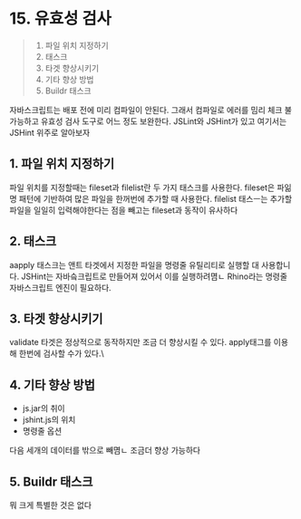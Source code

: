 # 15. 유효성 검사

> 1. 파일 위치 지정하기
> 2. 태스크
> 3. 타겟 향상시키기
> 4. 기타 향상 방법
> 5. Buildr 태스크

자바스크립트는 배포 전에 미리 컴파일이 안된다. 그래서 컴파일로 에러를 밈리 체크 불가능하고 유효성 검사 도구로 어느 정도 보완한다. JSLint와 JSHint가 있고 여기서는 JSHint 위주로 알아보자

## 1. 파일 위치 지정하기

파일 위치를 지정할때는 fileset과 filelist란 두 가지 태스크를 사용한다. fileset은 파읾명 패턴에 기반하여 많은 파일을 한꺼번에 추가할 때 사용한다. filelist 태스ㅡ는 추가할 파일을 일일히 입력해야한다는 점을 빼고는 fileset과 동작이 유사하다

## 2. 태스크

aapply 태스크는 앤트 타겟에서 지정한 파일을 명령줄 유틸리티로 실행할 대 사용합니다. JSHint는 자바슼크립트로 만들어져 있어서 이를 실행하려몀ㄴ Rhino라는 명령줄 자바스크립트 엔진이 필요하다.

## 3. 타겟 향상시키기

validate 타겟은 정상적으로 동작하지만 조금 더 향상시킬 수 있다. apply태그를 이용해 한번에 검사할 수가 있다.\

## 4. 기타 향상 방법

- js.jar의 취이
- jshint.js의 위치
- 명령줄 옵션

다음 세개의 데이터를 밖으로 빼몀ㄴ 조금더 향상 가능하다

##  5. Buildr 태스크

뭐 크게 특별한 것은 없다